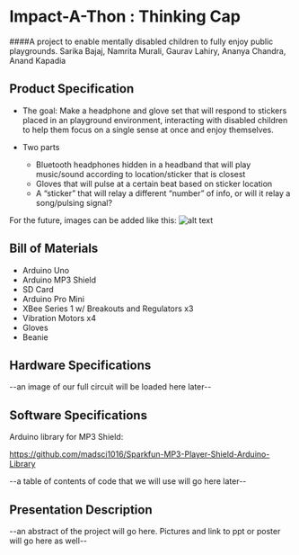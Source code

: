 # Impact-A-Thon : Thinking Cap
####A project to enable mentally disabled children to fully enjoy public playgrounds.
Sarika Bajaj, Namrita Murali, Gaurav Lahiry, Ananya Chandra, Anand Kapadia

## Product Specification

* The goal: Make a headphone and glove set that will respond to stickers placed in an playground environment, interacting with disabled children to help them focus on a single sense at once and enjoy themselves.

* Two parts
  * Bluetooth headphones hidden in a headband that will play music/sound according to location/sticker that is closest
  * Gloves that will pulse at a certain beat based on sticker location
  * A “sticker” that will relay a different “number” of info, or will it relay a song/pulsing signal?


For the future, images can be added like this:
![alt text](image.jpg)

## Bill of Materials
* Arduino Uno
* Arduino MP3 Shield
* SD Card
* Arduino Pro Mini
* XBee Series 1 w/ Breakouts and Regulators x3
* Vibration Motors x4
* Gloves
* Beanie

## Hardware Specifications
--an image of our full circuit will be loaded here later--

## Software Specifications
Arduino library for MP3 Shield:

https://github.com/madsci1016/Sparkfun-MP3-Player-Shield-Arduino-Library

--a table of contents of code that we will use will go here later--

## Presentation Description
--an abstract of the project will go here. Pictures and link to ppt or poster will go here as well--
